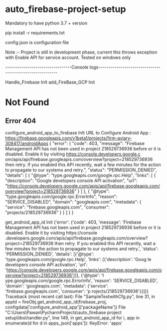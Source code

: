 # auto_firebase-project-setup
Mandatory to have python 3.7 + version

pip install -r requirements.txt

config.json is configuration file

Note :-
Project is still in development phase, current this throws exception with Enable API for service account.
Tested on windows only

---------------------------------Console logs---------------------------------------------------------

Handle_Firebase InIt
add_FireBase_GCP Init
<h1>Not Found</h1>
<h2>Error 404</h2>

configure_android_app_to_firebase InIt
URL to Configure Android App :  https://firebase.googleapis.com/v1beta1/projects/firm-aviary-308417/androidApps
{
  "error": {
    "code": 403,
    "message": "Firebase Management API has not been used in project 218529736936 before or it is disabled. Enable it by visiting https://console.developers.google.c
om/apis/api/firebase.googleapis.com/overview?project=218529736936 then retry. If you enabled this API recently, wait a few minutes for the action to propagate to our
 systems and retry.",
    "status": "PERMISSION_DENIED",
    "details": [
      {
        "@type": "type.googleapis.com/google.rpc.Help",
        "links": [
          {
            "description": "Google developers console API activation",
            "url": "https://console.developers.google.com/apis/api/firebase.googleapis.com/overview?project=218529736936"
          }
        ]
      },
      {
        "@type": "type.googleapis.com/google.rpc.ErrorInfo",
        "reason": "SERVICE_DISABLED",
        "domain": "googleapis.com",
        "metadata": {
          "service": "firebase.googleapis.com",
          "consumer": "projects/218529736936"
        }
      }
    ]
  }
}

get_android_app_id Init
{'error': {'code': 403, 'message': 'Firebase Management API has not been used in project 218529736936 before or it is disabled. Enable it by visiting https://console
.developers.google.com/apis/api/firebase.googleapis.com/overview?project=218529736936 then retry. If you enabled this API recently, wait a few minutes for the action
 to propagate to our systems and retry.', 'status': 'PERMISSION_DENIED', 'details': [{'@type': 'type.googleapis.com/google.rpc.Help', 'links': [{'description': 'Goog
le developers console API activation', 'url': 'https://console.developers.google.com/apis/api/firebase.googleapis.com/overview?project=218529736936'}]}, {'@type': 't
ype.googleapis.com/google.rpc.ErrorInfo', 'reason': 'SERVICE_DISABLED', 'domain': 'googleapis.com', 'metadata': {'service': 'firebase.googleapis.com', 'consumer': 'p
rojects/218529736936'}}]}}
Traceback (most recent call last):
  File "SampleTestwithCfg.py", line 31, in <module>
    appId = fireObj.get_android_app_id(firebase_proj, configdata['configure_android_app']['packageName'])
  File "C:\Users\Pawan\PycharmProjects\auto_firebase project setup\libs\handler.py", line 149, in get_android_app_id
    for i, app in enumerate(d for d in apps_json['apps']):
KeyError: 'apps'

